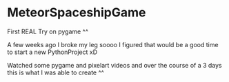# MeteorSpaceshipGame
First REAL Try on pygame ^^

A few weeks ago I broke my leg soooo I figured that would be a good time to start a new PythonProject xD

Watched some pygame and pixelart videos and over the course of a 3 days this is what I was able to create ^^
